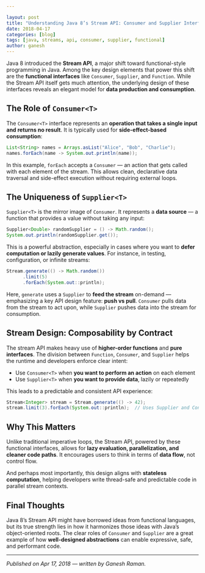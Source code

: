 ```yaml
---

layout: post
title: "Understanding Java 8’s Stream API: Consumer and Supplier Interfaces"
date: 2018-04-17
categories: [blog]
tags: [java, streams, api, consumer, supplier, functional]
author: ganesh
---
```


Java 8 introduced the **Stream API**, a major shift toward functional-style programming in Java. Among the key design elements that power this shift are the **functional interfaces** like `Consumer`, `Supplier`, and `Function`. While the Stream API itself gets much attention, the underlying design of these interfaces reveals an elegant model for **data production and consumption**.

## The Role of `Consumer<T>`

The `Consumer<T>` interface represents an **operation that takes a single input and returns no result**. It is typically used for **side-effect-based consumption**:

```java
List<String> names = Arrays.asList("Alice", "Bob", "Charlie");
names.forEach(name -> System.out.println(name));
```

In this example, `forEach` accepts a `Consumer` — an action that gets called with each element of the stream. This allows clean, declarative data traversal and side-effect execution without requiring external loops.

## The Uniqueness of `Supplier<T>`

`Supplier<T>` is the mirror image of `Consumer`. It represents a **data source** — a function that provides a value without taking any input:

```java
Supplier<Double> randomSupplier = () -> Math.random();
System.out.println(randomSupplier.get());
```

This is a powerful abstraction, especially in cases where you want to **defer computation or lazily generate values**. For instance, in testing, configuration, or infinite streams:

```java
Stream.generate(() -> Math.random())
      .limit(5)
      .forEach(System.out::println);
```

Here, `generate` uses a `Supplier` to **feed the stream** on-demand — emphasizing a key API design feature: **push vs pull**. `Consumer` pulls data from the stream to act upon, while `Supplier` pushes data into the stream for consumption.

## Stream Design: Composability by Contract

The stream API makes heavy use of **higher-order functions** and **pure interfaces**. The division between `Function`, `Consumer`, and `Supplier` helps the runtime and developers enforce clear intent:

* Use `Consumer<T>` when **you want to perform an action** on each element
* Use `Supplier<T>` when **you want to provide data**, lazily or repeatedly

This leads to a predictable and consistent API experience:

```java
Stream<Integer> stream = Stream.generate(() -> 42);
stream.limit(3).forEach(System.out::println);  // Uses Supplier and Consumer
```

## Why This Matters

Unlike traditional imperative loops, the Stream API, powered by these functional interfaces, allows for **lazy evaluation, parallelization, and cleaner code paths**. It encourages users to think in terms of **data flow**, not control flow.

And perhaps most importantly, this design aligns with **stateless computation**, helping developers write thread-safe and predictable code in parallel stream contexts.

## Final Thoughts

Java 8’s Stream API might have borrowed ideas from functional languages, but its true strength lies in how it harmonizes those ideas with Java’s object-oriented roots. The clear roles of `Consumer` and `Supplier` are a great example of how **well-designed abstractions** can enable expressive, safe, and performant code.

---

*Published on Apr 17, 2018 — written by Ganesh Raman.*
